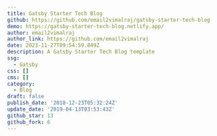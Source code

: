 ```yaml
---
title: Gatsby Starter Tech Blog
github: https://github.com/email2vimalraj/gatsby-starter-tech-blog
demo: https://gatsby-starter-tech-blog.netlify.app/
author: email2vimalraj
author_link: https://github.com/email2vimalraj
date: 2023-11-27T09:54:59.849Z
description: A Gatsby Starter Tech Blog template
ssg:
  - Gatsby
css: []
cms: []
category:
  - Blog
draft: false
publish_date: '2018-12-23T05:32:24Z'
update_date: '2019-04-13T03:53:43Z'
github_star: 13
github_fork: 6
---
```

